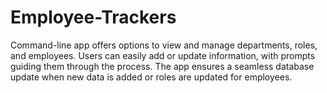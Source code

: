 # Employee-Trackers
Command-line app offers options to view and manage departments, roles, and employees. Users can easily add or update information, with prompts guiding them through the process. The app ensures a seamless database update when new data is added or roles are updated for employees.
